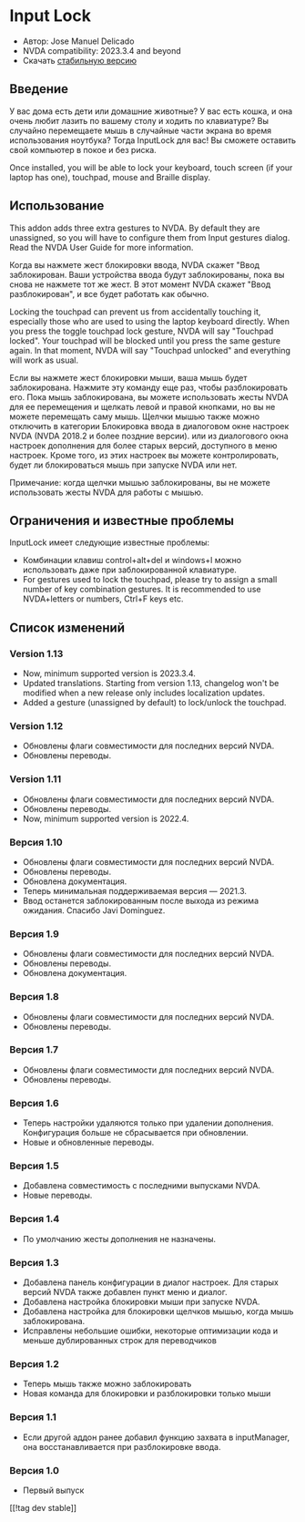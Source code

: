 # Input Lock #

* Автор: Jose Manuel Delicado
* NVDA compatibility: 2023.3.4 and beyond
* Скачать [стабильную версию][1]

## Введение

У вас дома есть дети или домашние животные? У вас есть кошка, и она очень
любит лазить по вашему столу и ходить по клавиатуре? Вы случайно перемещаете
мышь в случайные части экрана во время использования ноутбука? Тогда
InputLock для вас! Вы сможете оставить свой компьютер в покое и без риска.

Once installed, you will be able to lock your keyboard, touch screen (if
your laptop has one), touchpad, mouse and Braille display.

## Использование

This addon adds three extra gestures to NVDA. By default they are
unassigned, so you will have to configure them from Input gestures
dialog. Read the NVDA User Guide for more information.

Когда вы нажмете жест блокировки ввода, NVDA скажет "Ввод заблокирован. Ваши
устройства ввода будут заблокированы, пока вы снова не нажмете тот же
жест. В этот момент NVDA скажет "Ввод разблокирован", и все будет работать
как обычно.

Locking the touchpad can prevent us from accidentally touching it,
especially those who are used to using the laptop keyboard directly. When
you press the toggle touchpad lock gesture, NVDA will say "Touchpad
locked". Your touchpad will be blocked until you press the same gesture
again. In that moment, NVDA will say "Touchpad unlocked" and everything will
work as usual.

Если вы нажмете жест блокировки мыши, ваша мышь будет заблокирована. Нажмите
эту команду еще раз, чтобы разблокировать его. Пока мышь заблокирована, вы
можете использовать жесты NVDA для ее перемещения и щелкать левой и правой
кнопками, но вы не можете перемещать саму мышь. Щелчки мышью также можно
отключить в категории Блокировка ввода в диалоговом окне настроек NVDA (NVDA
2018.2 и более поздние версии). или из диалогового окна настроек дополнения
для более старых версий, доступного в меню настроек. Кроме того, из этих
настроек вы можете контролировать, будет ли блокироваться мышь при запуске
NVDA или нет.

Примечание: когда щелчки мышью заблокированы, вы не можете использовать
жесты NVDA для работы с мышью.

## Ограничения и известные проблемы

InputLock имеет следующие известные проблемы:

* Комбинации клавиш control+alt+del и windows+l можно использовать даже при
  заблокированной клавиатуре.
* For gestures used to lock the touchpad, please try to assign a small
  number of key combination gestures. It is recommended to use NVDA+letters
  or numbers, Ctrl+F keys etc.

## Список изменений

### Version 1.13

* Now, minimum supported version is 2023.3.4.
* Updated translations. Starting from version 1.13, changelog won't be
  modified when a new release only includes localization updates.
* Added a gesture (unassigned by default) to lock/unlock the touchpad.

### Version 1.12

* Обновлены флаги совместимости для последних версий NVDA.
* Обновлены переводы.

### Version 1.11

* Обновлены флаги совместимости для последних версий NVDA.
* Обновлены переводы.
* Now, minimum supported version is 2022.4.

### Версия 1.10

* Обновлены флаги совместимости для последних версий NVDA.
* Обновлены переводы.
* Обновлена ​​документация.
* Теперь минимальная поддерживаемая версия — 2021.3.
* Ввод останется заблокированным после выхода из режима ожидания. Спасибо
  Javi Dominguez.

### Версия 1.9

* Обновлены флаги совместимости для последних версий NVDA.
* Обновлены переводы.
* Обновлена ​​документация.

### Версия 1.8

* Обновлены флаги совместимости для последних версий NVDA.
* Обновлены переводы.

### Версия 1.7

* Обновлены флаги совместимости для последних версий NVDA.
* Обновлены переводы.

### Версия 1.6

* Теперь настройки удаляются только при удалении дополнения. Конфигурация
  больше не сбрасывается при обновлении.
* Новые и обновленные переводы.

### Версия 1.5

* Добавлена совместимость с последними выпусками NVDA.
* Новые переводы.

### Версия 1.4

* По умолчанию жесты дополнения не назначены.

### Версия 1.3

* Добавлена панель конфигурации в диалог настроек. Для старых версий NVDA
  также добавлен пункт меню и диалог.
* Добавлена настройка блокировки мыши при запуске NVDA.
* Добавлена настройка для блокировки щелчков мышью, когда мышь
  заблокирована.
* Исправлены небольшие ошибки, некоторые оптимизации кода и меньше
  дублированных строк для переводчиков

### Версия 1.2

* Теперь мышь также можно заблокировать
* Новая команда для блокировки и разблокировки только мыши

### Версия 1.1

* Если другой аддон ранее добавил функцию захвата в inputManager, она
  восстанавливается при разблокировке ввода.

### Версия 1.0

* Первый выпуск

[[!tag dev stable]]

[1]: https://www.nvaccess.org/addonStore/legacy?file=inputLock
